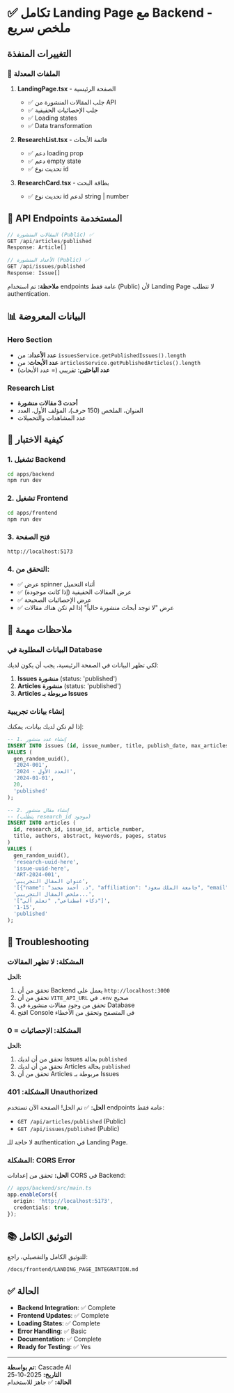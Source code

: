 # ✅ تكامل Landing Page مع Backend - ملخص سريع

## التغييرات المنفذة

### 📄 الملفات المعدلة

1. **LandingPage.tsx** - الصفحة الرئيسية
   - ✅ جلب المقالات المنشورة من API
   - ✅ جلب الإحصائيات الحقيقية
   - ✅ Loading states
   - ✅ Data transformation

2. **ResearchList.tsx** - قائمة الأبحاث
   - ✅ دعم loading prop
   - ✅ دعم empty state
   - ✅ تحديث نوع id

3. **ResearchCard.tsx** - بطاقة البحث
   - ✅ تحديث نوع id لدعم string | number

## 🔌 API Endpoints المستخدمة

```typescript
// المقالات المنشورة (Public) ✅
GET /api/articles/published
Response: Article[]

// الأعداد المنشورة (Public) ✅
GET /api/issues/published
Response: Issue[]
```

**ملاحظة:** تم استخدام endpoints عامة فقط (Public) لأن Landing Page لا تتطلب authentication.

## 📊 البيانات المعروضة

### Hero Section
- **عدد الأعداد**: من `issuesService.getPublishedIssues().length`
- **عدد الأبحاث**: من `articlesService.getPublishedArticles().length`
- **عدد الباحثين**: تقريبي (= عدد الأبحاث)

### Research List
- **أحدث 3 مقالات منشورة**
- العنوان، الملخص (150 حرف)، المؤلف الأول، العدد
- عدد المشاهدات والتحميلات

## 🎯 كيفية الاختبار

### 1. تشغيل Backend
```bash
cd apps/backend
npm run dev
```

### 2. تشغيل Frontend
```bash
cd apps/frontend
npm run dev
```

### 3. فتح الصفحة
```
http://localhost:5173
```

### 4. التحقق من:
- ✅ عرض spinner أثناء التحميل
- ✅ عرض المقالات الحقيقية (إذا كانت موجودة)
- ✅ عرض الإحصائيات الصحيحة
- ✅ عرض "لا توجد أبحاث منشورة حالياً" إذا لم تكن هناك مقالات

## 📝 ملاحظات مهمة

### البيانات المطلوبة في Database
لكي تظهر البيانات في الصفحة الرئيسية، يجب أن يكون لديك:

1. **Issues منشورة** (status: 'published')
2. **Articles منشورة** (status: 'published')
3. **Articles مربوطة بـ Issues**

### إنشاء بيانات تجريبية
إذا لم تكن لديك بيانات، يمكنك:

```sql
-- 1. إنشاء عدد منشور
INSERT INTO issues (id, issue_number, title, publish_date, max_articles, status)
VALUES (
  gen_random_uuid(),
  '2024-001',
  'العدد الأول - 2024',
  '2024-01-01',
  20,
  'published'
);

-- 2. إنشاء مقال منشور
-- (يتطلب research_id موجود)
INSERT INTO articles (
  id, research_id, issue_id, article_number,
  title, authors, abstract, keywords, pages, status
)
VALUES (
  gen_random_uuid(),
  'research-uuid-here',
  'issue-uuid-here',
  'ART-2024-001',
  'عنوان المقال التجريبي',
  '[{"name": "د. أحمد محمد", "affiliation": "جامعة الملك سعود", "email": "ahmed@example.com"}]',
  'ملخص المقال التجريبي...',
  '["ذكاء اصطناعي", "تعلم آلي"]',
  '1-15',
  'published'
);
```

## 🔧 Troubleshooting

### المشكلة: لا تظهر المقالات
**الحل:**
1. تحقق من أن Backend يعمل على `http://localhost:3000`
2. تحقق من أن `VITE_API_URL` في `.env` صحيح
3. تحقق من وجود مقالات منشورة في Database
4. افتح Console في المتصفح وتحقق من الأخطاء

### المشكلة: الإحصائيات = 0
**الحل:**
1. تحقق من أن لديك Issues بحالة `published`
2. تحقق من أن لديك Articles بحالة `published`
3. تحقق من أن Articles مربوطة بـ Issues

### المشكلة: 401 Unauthorized
**الحل:**
✅ تم الحل! الصفحة الآن تستخدم endpoints عامة فقط:
- `GET /api/articles/published` (Public)
- `GET /api/issues/published` (Public)

لا حاجة للـ authentication في Landing Page.

### المشكلة: CORS Error
**الحل:**
تحقق من إعدادات CORS في Backend:
```typescript
// apps/backend/src/main.ts
app.enableCors({
  origin: 'http://localhost:5173',
  credentials: true,
});
```

## 📚 التوثيق الكامل

للتوثيق الكامل والتفصيلي، راجع:
```
/docs/frontend/LANDING_PAGE_INTEGRATION.md
```

## ✅ الحالة

- **Backend Integration**: ✅ Complete
- **Frontend Updates**: ✅ Complete
- **Loading States**: ✅ Complete
- **Error Handling**: ✅ Basic
- **Documentation**: ✅ Complete
- **Ready for Testing**: ✅ Yes

---

**تم بواسطة:** Cascade AI  
**التاريخ:** 2025-10-25  
**الحالة:** ✅ جاهز للاستخدام
